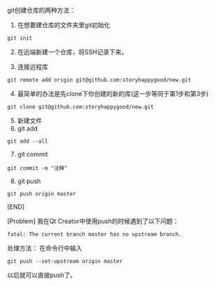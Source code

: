 git创建仓库的两种方法：

1. 在想要建仓库的文件夹里git初始化
```
git init
```
2. 在远端新建一个仓库，将SSH记录下来。

3. 连接远程库
```
git remote add origin git@github.com:storyhappygood/new.git 
```
4. 最简单的办法是先clone下你创建的新的库(这一步等同于第1步和第3步)
```
git clone git@github.com:storyhappygood/new.git 
```
5. 新建文件
6. git add
```
git add --all
```
7. git commit
```
git commit -m "注释"
```
8. git push
```
git push origin master
```
[END]

[Problem]
我在Qt Creator中使用push的时候遇到了以下问题：
```
fatal: The current branch master has no upstream branch.
```
处理方法：
在命令行中输入
```
git push --set-upstream origin master
```
以后就可以直接push了。